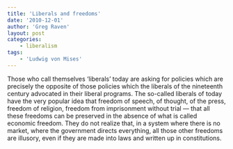 ```yaml
---
title: 'Liberals and freedoms'
date: '2010-12-01'
author: 'Greg Raven'
layout: post
categories:
    - liberalism
tags:
    - 'Ludwig von Mises'
---
```


Those who call themselves ‘liberals’ today are asking for policies which are precisely the opposite of those policies which the liberals of the nineteenth century advocated in their liberal programs. The so-called liberals of today have the very popular idea that freedom of speech, of thought, of the press, freedom of religion, freedom from imprisonment without trial — that all these freedoms can be preserved in the absence of what is called economic freedom. They do not realize that, in a system where there is no market, where the government directs everything, all those other freedoms are illusory, even if they are made into laws and written up in constitutions.